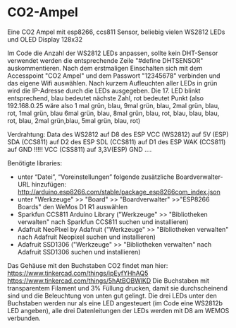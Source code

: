 # CO2-Ampel
Eine CO2 Ampel mit esp8266, ccs811 Sensor, beliebig vielen WS2812 LEDs und OLED Display 128x32

Im Code die Anzahl der WS2812 LEDs anpassen, sollte kein DHT-Sensor verwendet werden die entsprechende Zeile "#define DHTSENSOR" auskommentieren.
Nach dem erstmaligen Einschalten sich mit dem Accesspoint "CO2 Ampel" und dem Passwort "12345678" verbinden und das eigene Wifi auswählen.
Nach kurzem Aufleuchten aller LEDs in grün wird die IP-Adresse durch die LEDs ausgegeben.
Die 17. LED blinkt entsprechend, blau bedeutet nächste Zahl, rot bedeutet Punkt (also 192.168.0.25 wäre also 1 mal grün, blau, 9mal grün, blau, 2mal grün, blau, rot, 1mal grün, blau 6mal grün, blau, 8mal grün, blau, rot, blau, blau, blau, rot, blau, 2mal grün,blau, 5mal grün, blau, rot)

Verdrahtung:
Data des WS2812 auf D8 des ESP
VCC (WS2812) auf 5V (ESP)
SDA (CCS811) auf D2 des ESP
SDL (CCS811) auf D1 des ESP
WAK (CCS811) auf GND !!!!!
VCC (CSS811) auf 3,3V(ESP)
GND ....



Benötigte libraries:

- unter “Datei”, “Voreinstellungen” folgende zusätzliche Boardverwalter-URL hinzufügen: http://arduino.esp8266.com/stable/package_esp8266com_index.json
- unter "Werkzeuge" >> "Board" >> "Boardverwalter" >>"ESP8266 Boards" den WeMos D1 R1 auswählen
- Sparkfun CCS811 Arduino Library  ("Werkzeuge" >> "Bibliotheken verwalten" nach Sparkfun CCS811 suchen und installieren)
- Adafruit NeoPixel by Adafruit ("Werkzeuge" >> "Bibliotheken verwalten" nach Adafruit Neopixel suchen und installieren)
- Adafruit SSD1306  ("Werkzeuge" >> "Bibliotheken verwalten" nach Adafruit SSD1306 suchen und installieren)



Das Gehäuse mit den Buchstaben CO2 findet man hier:
https://www.tinkercad.com/things/ipEyfYHhAQ5
https://www.tinkercad.com/things/5hAtBOBWlKD
Die Buchstaben mit transparentem Filament und 3% Füllung drucken, damit sie durchscheinend sind und die Beleuchtung von unten gut gelingt. Die drei LEDs unter den Buchstaben werden nur als eine LED angesteuert (im Code eine WS2812b LED angeben), alle drei Datenleitungen der LEDs werden mit D8 am WEMOS verbunden.
